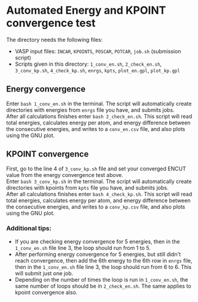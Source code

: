 # Automated Energy and KPOINT convergence test
The directory needs the following files:
- VASP input files: `INCAR`, `KPOINTS`, `POSCAR`, `POTCAR`, `job.sh` (submission script)
- Scripts given in this directory: `1_conv_en.sh`, `2_check_en.sh`, `3_conv_kp.sh`, `4_check_kp.sh`, `enrgs`, `kpts`, `plot_en.gpl`, `plot_kp.gpl`

## Energy convergence
Enter `bash 1_conv_en.sh` in the terminal. The script will automatically create directories with energies from `enrgs` file you have, and submits jobs. <br>
After all calculations finishes enter `bash 2_check_en.sh`. This script will read total energies, calculates energy per atom, and energy difference between the consecutive energies, and writes to a `conv_en.csv` file, and also plots using the GNU plot.

## KPOINT convergence
First, go to the line 4 of `3_conv_kp.sh` file and set your converged ENCUT value from the energy convergence test above. <br>
Enter `bash 3_conv_kp.sh` in the terminal. The script will automatically create directories with kpoints from `kpts` file you have, and submits jobs. <br>
After all calculations finishes enter `bash 4_check_kp.sh`. This script will read total energies, calculates energy per atom, and energy difference between the consecutive energies, and writes to a `conv_kp.csv` file, and also plots using the GNU plot.

### Additional tips:
- If you are checking energy convergence for 5 energies, then in the `1_conv_en.sh` file line 3, the loop should run from 1 to 5. <br>
- After performing energy convergence for 5 energies, but still didn't reach convergence, then add the 6th energy to the 6th row in `enrgs` file, then in the `1_conv_en.sh` file line 3, the loop should run from 6 to 6. This will submit just one job.
- Depending on the number of times the loop is run in `1_conv_en.sh`, the same number of loops should be in `2_check_en.sh`. The same applies to kpoint convergence also.
